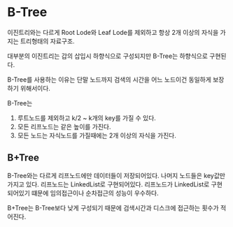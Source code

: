 # B-Tree
이진트리와는 다르게 Root Lode와 Leaf Lode를 제외하고 항상 2개 이상의 자식을 가지는 트리형태의 자료구조.

대부분의 이진트리는 갑의 삽입시 하향식으로 구성되지만 B-Tree는 하향식으로 구현된다.

B-Tree를 사용하는 이유는 단말 노드까지 검색의 시간을 어느 노드이건 동일하게 보장하기 위해서이다.

B-Tree는 

1. 루트노드를 제외하고 k/2 ~ k개의 key를 가질 수 있다.
2. 모든 리프노드는 같은 높이를 가진다.
3. 모든 노드는 자식노드를 가질때에는 2개 이상의 자식을 가진다.

## B+Tree
B-Tree와는 다르게 리프노드에만 데이터들이 저장되어있다.
나머지 노드들은 key값만 가지고 있다.
리프노드는 LinkedList로 구현되어있다.
리프노드가 LinkedList로 구현되어있기 떄문에 임의접근이나 순차접근의 성능이 우수하다.

B+Tree는 B-Tree보다 낮게 구성되기 때문에 검색시간과 디스크에 접근하는 횟수가 적어진다.

